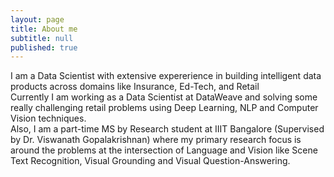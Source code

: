 ```yaml
---
layout: page
title: About me
subtitle: null
published: true
---
```


<script type="text/javascript" src="https://platform.linkedin.com/badges/js/profile.js" async defer></script>

I am a Data Scientist with extensive expererience in building intelligent data products across domains like Insurance, Ed-Tech, and Retail<br>
Currently I am working as a Data Scientist at DataWeave and solving some really challenging retail problems using Deep Learning, NLP and Computer Vision techniques.<br>
Also, I am a part-time MS by Research student at IIIT Bangalore (Supervised by Dr. Viswanath Gopalakrishnan) where my primary research focus is around the problems at the intersection of Language and Vision like Scene Text Recognition, Visual Grounding and Visual Question-Answering.



<!---<object data="http://www.shwetkmishra.com/Shwet_K_Mishra.pdf" type="application/pdf" width = "100%" height = "700">
    <iframe src="https://docs.google.com/viewer?url=http://www.shwetkmishra.com/Shwet_K_Mishra.pdf&embedded=true"></iframe>
</object>--->
